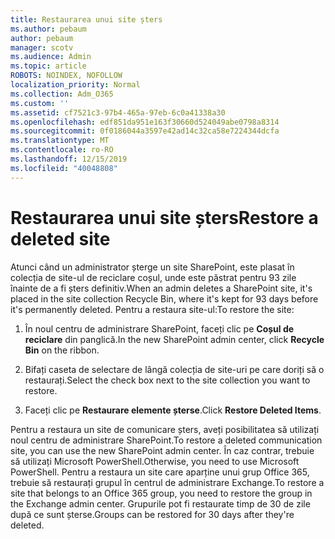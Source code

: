 ```yaml
---
title: Restaurarea unui site șters
ms.author: pebaum
author: pebaum
manager: scotv
ms.audience: Admin
ms.topic: article
ROBOTS: NOINDEX, NOFOLLOW
localization_priority: Normal
ms.collection: Adm_O365
ms.custom: ''
ms.assetid: cf7521c3-97b4-465a-97eb-6c0a41338a30
ms.openlocfilehash: edf851da951e163f30660d524049abe0798a8314
ms.sourcegitcommit: 0f0186044a3597e42ad14c32ca58e7224344dcfa
ms.translationtype: MT
ms.contentlocale: ro-RO
ms.lasthandoff: 12/15/2019
ms.locfileid: "40048808"
---
```

# <a name="restore-a-deleted-site"></a><span data-ttu-id="4a663-102">Restaurarea unui site șters</span><span class="sxs-lookup"><span data-stu-id="4a663-102">Restore a deleted site</span></span>

<span data-ttu-id="4a663-103">Atunci când un administrator șterge un site SharePoint, este plasat în colecția de site-ul de reciclare coșul, unde este păstrat pentru 93 zile înainte de a fi șters definitiv.</span><span class="sxs-lookup"><span data-stu-id="4a663-103">When an admin deletes a SharePoint site, it's placed in the site collection Recycle Bin, where it's kept for 93 days before it's permanently deleted.</span></span> <span data-ttu-id="4a663-104">Pentru a restaura site-ul:</span><span class="sxs-lookup"><span data-stu-id="4a663-104">To restore the site:</span></span>
  
1. <span data-ttu-id="4a663-105">În noul centru de administrare SharePoint, faceți clic pe **Coșul de reciclare** din panglică.</span><span class="sxs-lookup"><span data-stu-id="4a663-105">In the new SharePoint admin center, click **Recycle Bin** on the ribbon.</span></span> 
    
2. <span data-ttu-id="4a663-106">Bifați caseta de selectare de lângă colecția de site-uri pe care doriți să o restaurați.</span><span class="sxs-lookup"><span data-stu-id="4a663-106">Select the check box next to the site collection you want to restore.</span></span>
    
3. <span data-ttu-id="4a663-107">Faceți clic pe **Restaurare elemente șterse**.</span><span class="sxs-lookup"><span data-stu-id="4a663-107">Click **Restore Deleted Items**.</span></span>
    
<span data-ttu-id="4a663-108">Pentru a restaura un site de comunicare șters, aveți posibilitatea să utilizați noul centru de administrare SharePoint.</span><span class="sxs-lookup"><span data-stu-id="4a663-108">To restore a deleted communication site, you can use the new SharePoint admin center.</span></span> <span data-ttu-id="4a663-109">În caz contrar, trebuie să utilizați Microsoft PowerShell.</span><span class="sxs-lookup"><span data-stu-id="4a663-109">Otherwise, you need to use Microsoft PowerShell.</span></span> <span data-ttu-id="4a663-110">Pentru a restaura un site care aparține unui grup Office 365, trebuie să restaurați grupul în centrul de administrare Exchange.</span><span class="sxs-lookup"><span data-stu-id="4a663-110">To restore a site that belongs to an Office 365 group, you need to restore the group in the Exchange admin center.</span></span> <span data-ttu-id="4a663-111">Grupurile pot fi restaurate timp de 30 de zile după ce sunt șterse.</span><span class="sxs-lookup"><span data-stu-id="4a663-111">Groups can be restored for 30 days after they're deleted.</span></span>
  

